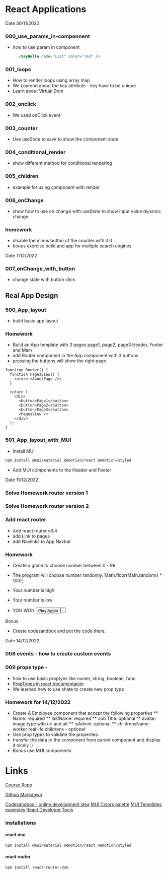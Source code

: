 # React Applications 

Date 30/11/2022

### 000_use_params_in-componnent
* how to use param in component

```html
      <SayHello name="Liat" color="red" />
```

### 001_loops
* How to render loops using array map
* We Learend about the key attribute - key have to be unique
* Learn about Virtual Dom 

### 002_onclick
* We used onClick event

### 003_counter
* Use useState to save to show the component state 

### 004_conditional_render
* show different method for conditional rendering

### 005_children
* example for using component with render

### 006_onChange
* show how to use on change with useState to show input value dynamic change

### homework
* disable the minus button of the counter with it 0
* bonus exercise build and app for multiple search engines

Date 7/12/2022
### 007_onChange_with_button
* change state with button click

## Real App Design
### 500_App_layout
* build basic app layout

### Homework
* Build an App template with 3 pages  page1, page2, page3 Header, Footer and Main
* add Router component in the App component with 3 buttons 
* pressing the buttons will show the right page

```react
function Router() {
  function PagesView() {
    return <AboutPage />;
  }

  return (
    <div>
      <button>Page1</button>
      <button>Page2</button>
      <button>Page3</button>
      <PagesView />
    </div>
  );
}
```

### 501_App_layout_with_MUI
* Install MUI 
```bash
npm install @mui/material @emotion/react @emotion/styled
```
* Add MUI components to the Header and Footer


Date 11/12/2022

### Solve Homework router version 1
### Solve Homework router version 2

### Add react router
* Add react router v6.4
* add Link to pages
* add Navlinks to App Navbar

### Homework
* Create a game to choose number between 0 - 99 
* The program will choose number randomly.
  Math.floor(Math.random() * 100);

* Your number is high
* Your number is low
* YOU WON <button>Play Again<button>

Bonus
* Create codesandbox and put the code there.


Date 14/12/2022

### 008 events - how to create custom events
### 009 props type - 
* how to use basic proptyes like numer, string, boolean, func  
* [PropTypes in react documentaioin](https://reactjs.org/docs/typechecking-with-proptypes.html)
* We learned how to use shate to create new prop type

### Homework for 14/12/2022
* Create A Employee component that accept the following properties
** Name:  required
** lastName:  required
** Job Title: optional
** avatar: image type with url and alt
** isAdmin: optional
** childrensName: worker real life childrens - optional
* Use prop types to validate the properties.
* transfer the data to the component from parent component and display it nicely :)
* Bonus use MUI components

# Links

[Course Repo](https://github.com/bk-software/hu-react-redux)

[Github Markdown](https://docs.github.com/en/get-started/writing-on-github/getting-started-with-writing-and-formatting-on-github/basic-writing-and-formatting-syntax)

[Codesandbox - online development idea](https://codesandbox.io/)
[MUI Colors palette](https://mui.com/material-ui/customization/palette/)
[MUI Templates examples](https://mui.com/material-ui/getting-started/templates/)
[React Developer Tools](https://chrome.google.com/webstore/detail/react-developer-tools/fmkadmapgofadopljbjfkapdkoienihi)

### installations

#### react mui
```bash
npm install @mui/material @emotion/react @emotion/styled
```
#### react router
```bash
npm install react-router-dom
```